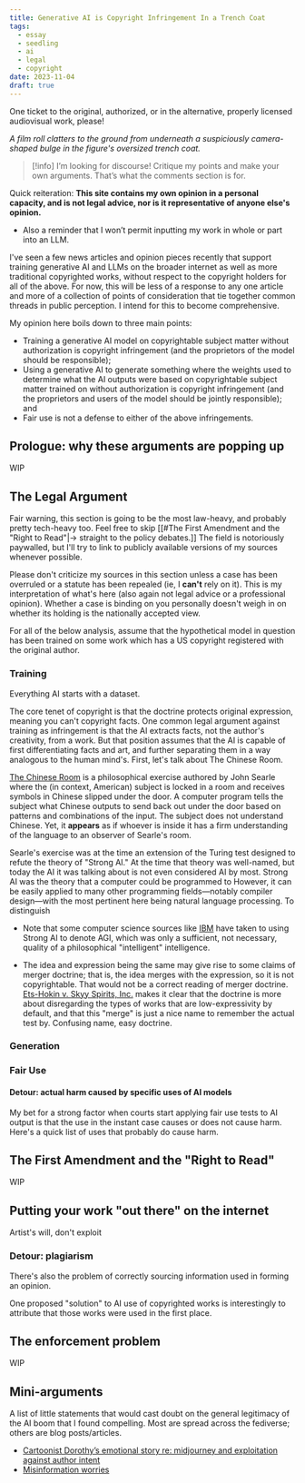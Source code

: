 ```yaml
---
title: Generative AI is Copyright Infringement In a Trench Coat
tags:
  - essay
  - seedling
  - ai
  - legal
  - copyright
date: 2023-11-04
draft: true
---
```

One ticket to the original, authorized, or in the alternative, properly licensed audiovisual work, please!

*A film roll clatters to the ground from underneath a suspiciously camera-shaped bulge in the figure's oversized trench coat.*

> [!info] I’m looking for discourse!
> Critique my points and make your own arguments. That’s what the comments section is for. 

Quick reiteration: **This site contains my own opinion in a personal capacity, and is not legal advice, nor is it representative of anyone else's opinion.**
- Also a reminder that I won’t permit inputting my work in whole or part into an LLM. 

I've seen a few news articles and opinion pieces recently that support training generative AI and LLMs on the broader internet as well as more traditional copyrighted works, without respect to the copyright holders for all of the above. For now, this will be less of a response to any one article and more of a collection of points of consideration that tie together common threads in public perception. I intend for this to become comprehensive.

My opinion here boils down to three main points:
- Training a generative AI model on copyrightable subject matter without authorization is copyright infringement (and the proprietors of the model should be responsible);
- Using a generative AI to generate something where the weights used to determine what the AI outputs were based on copyrightable subject matter trained on without authorization is copyright infringement (and the proprietors and users of the model should be jointly responsible); and
- Fair use is not a defense to either of the above infringements.
## Prologue: why these arguments are popping up
WIP
## The Legal Argument
Fair warning, this section is going to be the most law-heavy, and probably pretty tech-heavy too. Feel free to skip [[#The First Amendment and the "Right to Read"|-> straight to the policy debates.]] The field is notoriously paywalled, but I'll try to link to publicly available versions of my sources whenever possible.

Please don't criticize my sources in this section unless a case has been overruled or a statute has been repealed (ie, I **can't** rely on it). This is my interpretation of what's here (also again not legal advice or a professional opinion). Whether a case is binding on you personally doesn't weigh in on whether its holding is the nationally accepted view.

For all of the below analysis, assume that the hypothetical model in question has been trained on some work which has a US copyright registered with the original author.
### Training
Everything AI starts with a dataset. 

The core tenet of copyright is that the doctrine protects original expression, meaning you can't copyright facts. One common legal argument against training as infringement is that the AI extracts facts, not the author's creativity, from a work. But that position assumes that the AI is capable of first differentiating facts and art, and further separating them in a way analogous to the human mind's. First, let's talk about The Chinese Room.

[The Chinese Room](https://plato.stanford.edu/entries/chinese-room/) is a philosophical exercise authored by John Searle where the (in context, American) subject is locked in a room and receives symbols in Chinese slipped under the door. A computer program tells the subject what Chinese outputs to send back out under the door based on patterns and combinations of the input. The subject does not understand Chinese. Yet, it **appears** as if whoever is inside it has a firm understanding of the language to an observer of Searle's room.

Searle's exercise was at the time an extension of the Turing test designed to refute the theory of "Strong AI." At the time that theory was well-named, but today the AI it was talking about is not even considered AI by most. Strong AI was the theory that a computer could be programmed to  However, it can be easily applied to many other programming fields—notably compiler design—with the most pertinent here being natural language processing. To distinguish
- Note that some computer science sources like [IBM](https://www.ibm.com/topics/strong-ai) have taken to using Strong AI to denote AGI, which was only a sufficient, not necessary, quality of a philosophical "intelligent" intelligence.


- The idea and expression being the same may give rise to some claims of merger doctrine; that is, the idea merges with the expression, so it is not copyrightable. That would not be a correct reading of merger doctrine. [Ets-Hokin v. Skyy Spirits, Inc.](https://casetext.com/case/ets-hokin-v-skyy-spirits-inc) makes it clear that the doctrine is more about disregarding the types of works that are low-expressivity by default, and that this "merge" is just a nice name to remember the actual test by. Confusing name, easy doctrine.
### Generation

### Fair Use
#### Detour: actual harm caused by specific uses of AI models
My bet for a strong factor when courts start applying fair use tests to AI output is that the use in the instant case causes or does not cause harm. Here's a quick list of uses that probably do cause harm.

## The First Amendment and the "Right to Read"
WIP
## Putting your work "out there" on the internet
Artist's will, don't exploit
### Detour: plagiarism
There's also the problem of correctly sourcing information used in forming an opinion.

One proposed "solution" to AI use of copyrighted works is interestingly to attribute that those works were used in the first place.
## The enforcement problem
WIP

## Mini-arguments
A list of little statements that would cast doubt on the general legitimacy of the AI boom that I found compelling. Most are spread across the fediverse; others are blog posts/articles. 

- [Cartoonist Dorothy’s emotional story re: midjourney and exploitation against author intent](https://socel.net/@catandgirl/111766715711043428)
- [Misinformation worries](https://mas.to/@gminks/111768883732550499)